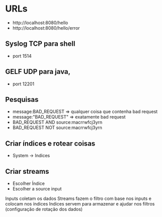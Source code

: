 # URLs

- http://localhost:8080/hello
- http://localhost:8080/hello/error


## Syslog TCP para shell
- port 1514

## GELF UDP para java, 
- port 12201

## Pesquisas

- message:BAD_REQUEST => qualquer coisa que contenha bad request
- message:"BAD_REQUEST" => exatamente bad request
- BAD_REQUEST AND source:macrrwfcj3yrn
- BAD_REQUEST NOT source:macrrwfcj3yrn


## Criar índices e rotear coisas
- System -> Indices

## Criar streams
- Escolher Índice
- Escolher a source input

Inputs coletam os dados
Streams fazem o filtro com base nos inputs e colocam nos índices
Indices servem para armazenar e ajudar nos filtros (configuração de rotação dos dados)